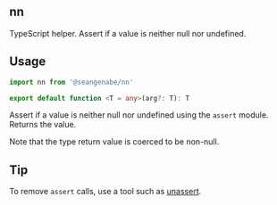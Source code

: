 ## nn

TypeScript helper. Assert if a value is neither null nor undefined.

## Usage

```typescript
import nn from '@seangenabe/nn'
```

```typescript
export default function <T = any>(arg?: T): T
```

Assert if a value is neither null nor undefined using the `assert` module. Returns the value.

Note that the type return value is coerced to be non-null.

## Tip

To remove `assert` calls, use a tool such as [unassert](https://github.com/unassert-js/unassert).
